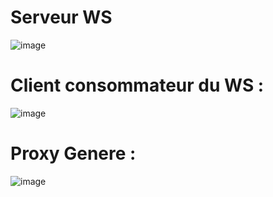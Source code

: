 <h1> Serveur WS </h1>

![image](https://github.com/HARTI-Yassmina/tps/assets/64992858/4242fe00-d662-4fe1-adef-b863ed7937f4)


<H1> Client consommateur du WS : </H1> 

![image](https://github.com/HARTI-Yassmina/tps/assets/64992858/71158d19-3348-4199-acd6-a992cd8dd227)


<H1> Proxy Genere : </H1>  

 ![image](https://github.com/HARTI-Yassmina/tps/assets/64992858/08121c77-2c4d-4bc2-a7c5-1fa6e470562b)
